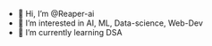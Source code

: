 - 👋 Hi, I’m @Reaper-ai
- 👀 I’m interested in AI, ML, Data-science, Web-Dev
- 🌱 I’m currently learning DSA

<!---
Reaper-ai/Reaper-ai is a ✨ special ✨ repository because its `README.md` (this file) appears on your GitHub profile.
You can click the Preview link to take a look at your changes.
--->
